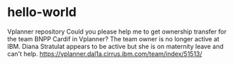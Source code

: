 # hello-world
Vplanner repository
Could you please help me to get ownership transfer for the team BNPP Cardif in Vplanner? 
The team owner is no longer active at IBM. Diana Stratulat appears to be active but she is on maternity leave and can't help.
https://vplanner.dal1a.cirrus.ibm.com/team/index/51513/
